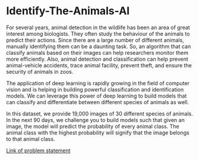 # Identify-The-Animals-AI

For several years, animal detection in the wildlife has been an area of great interest among biologists. They often study the behaviour of the animals to predict their actions. Since there are a large number of different animals, manually identifying them can be a daunting task. So, an algorithm that can classify animals based on their images can help researchers monitor them more efficiently. Also, animal detection and classification can help prevent animal-vehicle accidents, trace animal facility, prevent theft, and ensure the security of animals in zoos.

The application of deep learning is rapidly growing in the field of computer vision and is helping in building powerful classification and identification models. We can leverage this power of deep learning to build models that can classify and differentiate between different species of animals as well.

In this dataset, we provide 19,000 images of 30 different species of animals. In the next 90 days, we challenge you to build models such that given an image, the model will predict the probability of every animal class. The animal class with the highest probability will signify that the image belongs to that animal class.

[Link of problem statement](https://www.hackerearth.com/challenges/competitive/deep-learning-beginner-challenge/)


